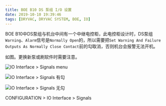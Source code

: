 ```yaml
---
title: BOE B10 DS 泵组 I/O 设置
date: 2019-10-10 19:39:46
tags: [DRYVAC, DRYVAC SYSTEM, BOE, IO]
---
```


BOE B10中DS泵组与机台中间有一个中继电控柜，此电控柜设计时，DS泵组`Warning`、`Alarm`信号是`Normally Open`的，所以需要把`Set Warning And Failure Outputs As Normally Close Contact`前的勾取消，否则机台会报警无法开机。

如图。更换新泵或刷软件时需要注意。

![IO Interface > Signals menu](DS_IO_Interface_Signals_menu.png)

![IO Interface > Signals 有勾](DS_IO_Interface_Signals_checked.png)

![IO Interface > Signals 无勾](DS_IO_Interface_Signals.png)

CONFIGURATION > IO Interface > Signals
